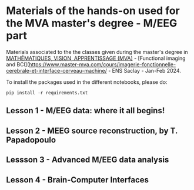 # Materials of the hands-on used for the MVA master's degree - M/EEG part

Materials associated to the the classes given during the master's degree in [MATHÉMATIQUES, VISION, APPRENTISSAGE (MVA)](https://www.master-mva.com/) -  [Functional imaging and BCI](https://www.master-mva.com/cours/imagerie-fonctionnelle-cerebrale-et-interface-cerveau-machine/ - ENS Saclay - Jan-Feb 2024.


To install the packages used in the different notebooks, please do:

`pip install -r requirements.txt`


## Lesson 1 - M/EEG data: where it all begins!

## Lesson 2 - MEEG source reconstruction, by T. Papadopoulo

## Lessson 3 - Advanced M/EEG data analysis

## Lesson 4 - Brain-Computer Interfaces
